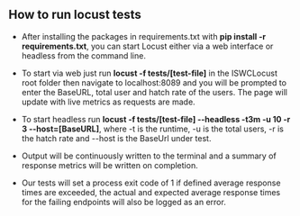## How to run locust tests

- After installing the packages in requirements.txt with **pip install -r requirements.txt**, you can start Locust either via a web interface or headless from the command line.

- To start via web just run **locust -f tests/[test-file]** in the ISWCLocust root folder then navigate to localhost:8089 and you will be prompted to enter the BaseURL, total user and hatch rate of the users. The page will update with live metrics as requests are made.

- To start headless run **locust -f tests/[test-file] --headless -t3m -u 10 -r 3 --host=[BaseURL]**, where -t is the runtime, -u is the total users, -r is the hatch rate and --host is the BaseUrl under test.

* Output will be continuously written to the terminal and a summary of response metrics will be written on completion.

- Our tests will set a process exit code of 1 if defined average response times are exceeded, the actual and expected average response times for the failing endpoints will also be logged as an error.
